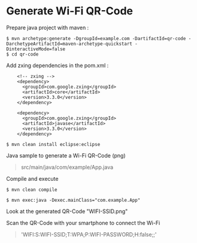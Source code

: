 # Generate Wi-Fi QR-Code 

Prepare java project with maven :

```
$ mvn archetype:generate -DgroupId=example.com -DartifactId=qr-code -DarchetypeArtifactId=maven-archetype-quickstart -DinteractiveMode=false  
$ cd qr-code
```

Add zxing dependencies in the pom.xml :

```
	<!-- zxing -->
	<dependency>
	  <groupId>com.google.zxing</groupId>
	  <artifactId>core</artifactId>
	  <version>3.3.0</version>
	</dependency>

	<dependency>
	  <groupId>com.google.zxing</groupId>
	  <artifactId>javase</artifactId>
	  <version>3.3.0</version>
	</dependency>
```

`$ mvn clean install eclipse:eclipse` 

Java sample to generate a Wi-Fi QR-Code (png)  

> src/main/java/com/example/App.java  

Compile and execute  

`$ mvn clean compile`  

`$ mvn exec:java -Dexec.mainClass="com.example.App"` 

Look at the generated QR-Code "WIFI-SSID.png"  

Scan the QR-Code with your smartphone to connect the Wi-Fi  
> 'WIFI:S:WIFI-SSID;T:WPA;P:WIFI-PASSWORD;H:false;;'  

